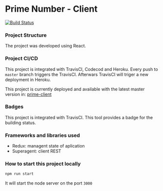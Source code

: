 # Prime Number - Client

[![Build Status](https://travis-ci.org/dianadiasds/prime-client.svg?branch=master)](https://travis-ci.org/dianadiasds/prime-client)
### Project Structure

The project was developed using React.

### Project CI/CD 
This project is integrated with TravisCI, Codecod and Heroku. Every push to `master` branch triggers the TravisCI. 
Afterwars TravisCI will triger a new deployment in Heroku.

This project is currently deployed and available with the latest master version in: [prime-client](https://prime-client.herokuapp.com)

### Badges
This project is integrated with TravisCI. This tool provides a badge for the building status.
    
### Frameworks and libraries used

- Redux: managent state of aplication
- Superagent: client REST 

### How to start this project locally
```sh 
npm run start
```
It will start the node server on the port `3000`

